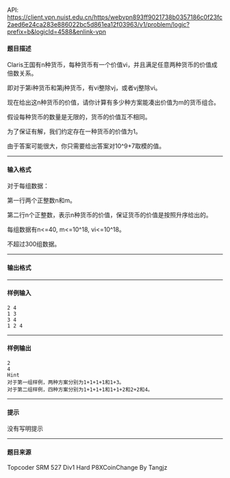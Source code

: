 API: https://client.vpn.nuist.edu.cn/https/webvpn893ff9021738b0357186c0f23fc2aed6e24ca283e886022bc5d861ea12f03963/v1/problem/logic?prefix=b&logicId=4588&enlink-vpn

#### 题目描述

Claris王国有n种货币，每种货币有一个价值vi，并且满足任意两种货币的价值成倍数关系。

即对于第i种货币和第j种货币，有vi整除vj，或者vj整除vi。

现在给出这n种货币的价值，请你计算有多少种方案能凑出价值为m的货币组合。

假设每种货币的数量是无限的，货币的价值互不相同。

为了保证有解，我们约定存在一种货币的价值为1。

由于答案可能很大，你只需要给出答案对10^9+7取模的值。

---

#### 输入格式

对于每组数据：

第一行两个正整数n和m。

第二行n个正整数，表示n种货币的价值，保证货币的价值是按照升序给出的。

每组数据有n<=40, m<=10^18, vi<=10^18。

不超过300组数据。

---

#### 输出格式

---

#### 样例输入
```
2 4
1 3
3 4
1 2 4
```

---

#### 样例输出
```
2
4
Hint
对于第一组样例，两种方案分别为1+1+1+1和1+3。
对于第二组样例，四种方案分别为1+1+1+1和1+1+2和2+2和4。
```

---

#### 提示

没有写明提示

---

#### 题目来源

Topcoder SRM 527 Div1 Hard P8XCoinChange By Tangjz